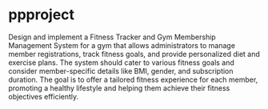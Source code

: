 # ppproject

Design and implement a Fitness Tracker and Gym Membership Management System for a gym that allows administrators to manage member registrations, track fitness goals, and provide personalized diet and exercise plans. The system should cater to various fitness goals and consider member-specific details like BMI, gender, and subscription duration. The goal is to offer a tailored fitness experience for each member, promoting a healthy lifestyle and helping them achieve their fitness objectives efficiently.
